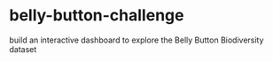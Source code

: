 # belly-button-challenge
build an interactive dashboard to explore the Belly Button Biodiversity dataset
